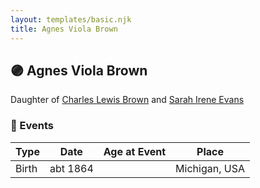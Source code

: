```yaml
---
layout: templates/basic.njk
title: Agnes Viola Brown
---
```

## 🟣 Agnes Viola Brown

Daughter of [Charles Lewis Brown](/people/7/70538697) and [Sarah Irene Evans](/people/4/47294572)

### 📆 Events

Type | Date | Age at Event | Place
------ | ------ | ------ | ------
Birth | abt 1864 |  | Michigan, USA
